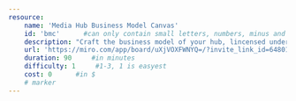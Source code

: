 ```yaml
---
resource:
    name: 'Media Hub Business Model Canvas'
    id: 'bmc'      #can only contain small letters, numbers, minus and underscore. needs to be the same as the file name
    description: "Craft the business model of your hub, lincensed under CC-BY-SA 4.0 International" 
    url: 'https://miro.com/app/board/uXjVOXFWNYQ=/?invite_link_id=648015904412'
    duration: 90     #in minutes
    difficulty: 1     #1-3, 1 is easyest
    cost: 0      #in $
    # marker
---
```


